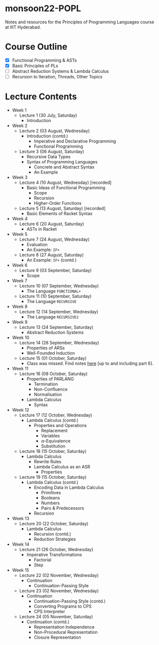 # monsoon22-POPL
Notes and resources for the Principles of Programming Languages course at IIIT Hyderabad.

# Course Outline
- [x] Functional Programming & ASTs
- [x] Basic Principles of PLs
- [ ] Abstract Reduction Systems & Lambda Calculus
- [ ] Recursion to Iteration, Threads, Other Topics

# Lecture Contents
* Week 1
    * Lecture 1 (30 July, Saturday)
        * Introduction
* Week 2
    * Lecture 2 (03 August, Wednesday)
        * Introduction (contd.)
            - Imperative and Declarative Programming
            - Functional Programming
    * Lecture 3 (06 August, Saturday)
        * Recursive Data Types
        * Syntax of Programming Languages
            * Concrete and Abstract Syntax
            * An Example
* Week 3
    * Lecture 4 (10 August, Wednesday) [recorded]
        * Basic Ideas of Functional Programming
            * Scope
            * Recursion
            * Higher-Order Functions
    * Lecture 5 (13 August, Saturday) [recorded]
        * Basic Elements of Racket Syntax
* Week 4
    * Lecture 6 (20 August, Saturday)
        * ASTs in Racket
* Week 5
    * Lecture 7 (24 August, Wednesday)
        * Evaluation
        * An Example: `IF+`
    * Lecture 8 (27 August, Saturday)
        * An Example: `IF+` (contd.)
* Week 6
    * Lecture 9 (03 September, Saturday)
        * Scope
* Week 7
    * Lecture 10 (07 September, Wednesday)
        * The Language `FUNCTIONAL+`
    * Lecture 11 (10 September, Saturday)
        * The Language `RECURSIVE`
* Week 8
    * Lecture 12 (14 September, Wednesday)
        * The Language `RECURSIVE2`
* Week 9
    * Lecture 13 (24 September, Saturday)
        * Abstract Reduction Systems
* Week 10
    * Lecture 14 (28 September, Wednesday)
        * Properties of ARSs
        * Well-Founded Induction
    * Lecture 15 (01 October, Saturday)
        * Class was missed. Find notes [here](https://faculty.iiit.ac.in/~venkatesh.choppella/popl/current-topics/par-lang/index.html) [up to and including part 6].
* Week 11
    * Lecture 16 (08 October, Saturday)
        * Properties of PARLANG
            * Termination
            * Non-Confluence
            * Normalisation
        * Lambda Calculus
            * Syntax
* Week 12
    * Lecture 17 (12 October, Wednesday)
        * Lambda Calculus (contd.)
            * Properties and Operations
                * Replacement
                * Variables
                * $\alpha$-Equivalence
                * Substitution
    * Lecture 18 (15 October, Saturday)
        * Lambda Calculus
            * Rewrite Rules
            * Lambda Calculus as an ASR
                * Properties
    * Lecture 19 (15 October, Saturday)
        * Lambda Calculus (contd.)
            * Encoding Data in Lambda Calculus
                * Primitives
                * Booleans
                * Numbers
                * Pairs & Predecessors
            * Recursion
* Week 13
    * Lecture 20 (22 October, Saturday)
        * Lambda Calculus
            * Recursion (contd.)
            * Reduction Strategies
* Week 14
    * Lecture 21 (26 October, Wednesday)
        * Imperative Transformations
            * Factorial
            * Step
* Week 15
    * Lecture 22 (02 November, Wednesday)
        * Continuation
            * Continuation-Passing Style
    * Lecture 23 (02 November, Wednesday)
        * Continuation
            * Continuation-Passing Style (contd.)
            * Converting Programs to CPS
            * CPS Interpreter
    * Lecture 24 (05 November, Saturday)
        * Continuation (contd.)
            * Representation Independence
            * Non-Procedural Representation
            * Closure Representation